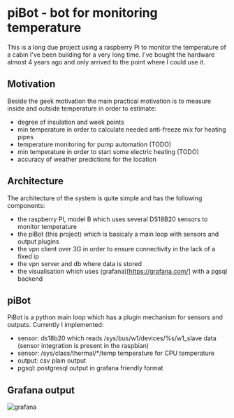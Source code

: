 # piBot - bot for monitoring temperature

This is a long due project using a raspberry Pi to monitor the temperature of a cabin I've been building for a very long time. I've bought the hardware almost 4 years ago and only arrived to the point where I could use it.

## Motivation

Beside the geek motivation the main practical motivation is to measure inside and outside temperature in order to estimate:
- degree of insulation and week points
- min temperature in order to calculate needed anti-freeze mix for heating pipes
- temperature monitoring for pump automation (TODO)
- min temperature in order to start some electric heating (TODO)
- accuracy of weather predictions for the location

## Architecture

The architecture of the system is quite simple and has the following components:
- the raspberry PI, model B which uses several DS18B20 sensors to monitor temperature
- the piBot (this project) which is basicaly a main loop with sensors and output plugins
- the vpn client over 3G in order to ensure connectivity in the lack of a fixed ip
- the vpn server and db where data is stored
- the visualisation which uses (grafana)[https://grafana.com/] with a pgsql backend

## piBot

PiBot is a python main loop which has a plugin mechanism for sensors and outputs. Currently I implemented:

- sensor: ds18b20 which reads /sys/bus/w1/devices/%s/w1_slave data (sensor integration is present in the raspbian)
- sensor: /sys/class/thermal/*/temp temperature for CPU temperature
- output: csv plain output
- pgsql: postgresql output in grafana friendly format

## Grafana output

![grafana](https://www.len.ro/wp-content/uploads/2017/11/Selection_183.png "piBot grafana output")
